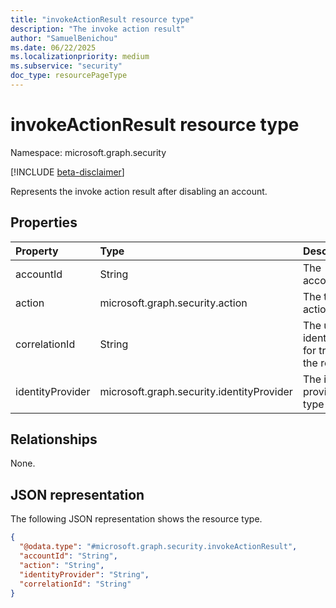 ```yaml
---
title: "invokeActionResult resource type"
description: "The invoke action result"
author: "SamuelBenichou"
ms.date: 06/22/2025
ms.localizationpriority: medium
ms.subservice: "security"
doc_type: resourcePageType
---
```


# invokeActionResult resource type

Namespace: microsoft.graph.security

[!INCLUDE [beta-disclaimer](../../includes/beta-disclaimer.md)]

Represents the invoke action result after disabling an account.

## Properties
|Property| Type                                                                                  |Description|
|:---|:--------------------------------------------------------------------------------------|:---|
|accountId| String                                                                                |The account ID|
|action| microsoft.graph.security.action                                                       |The type of action|
|correlationId| String                                                                                |The unique identifier for tracking the request|
|identityProvider| microsoft.graph.security.identityProvider                                             |The identity provider type|

## Relationships
None.

## JSON representation
The following JSON representation shows the resource type.
<!-- {
  "blockType": "resource",
  "@odata.type": "microsoft.graph.security.invokeActionResult"
}
-->
``` json
{
  "@odata.type": "#microsoft.graph.security.invokeActionResult",
  "accountId": "String",
  "action": "String",
  "identityProvider": "String",
  "correlationId": "String"
}
```